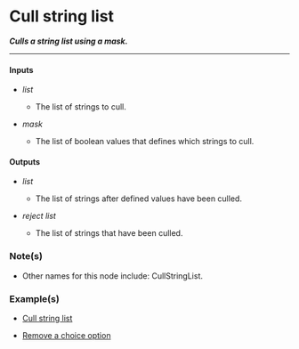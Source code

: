 # Cull string list

**_Culls a string list using a mask._**

---


#### Inputs

* _list_

  * The list of strings to cull.

* _mask_

  * The list of boolean values that defines which strings to cull.


#### Outputs

* _list_

  * The list of strings after defined values have been culled.

* _reject list_

  * The list of strings that have been culled.


### Note(s)

* Other names for this node include: CullStringList.


### Example(s)

* <a href="https://creator.trimble.com/graph?assetURI=whp:a26f41fb-3bb6-43bf-a3ae-219540889fb1&version=latest" target="_blank">Cull string list</a>

* <a href="https://creator.trimble.com/graph?assetURI=whp:a196c0b4-b55c-4601-a8ae-54a2a5dca83c&version=latest" target="_blank">Remove a choice option</a>
